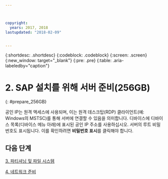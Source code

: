 ```yaml
---



copyright:
  years: 2017, 2018
lastupdated: "2018-02-09"


---
```


{:shortdesc: .shortdesc}
{:codeblock: .codeblock}
{:screen: .screen}
{:new_window: target="_blank"}
{:pre: .pre}
{:table: .aria-labeledby="caption"}

# 2. SAP 설치를 위해 서버 준비(256GB)
{: #prepare_256GB}

공인 IP는 원격 액세스에 사용되며, 이는 원격 데스크탑(RDP) 클라이언트(예: Windows의 MSTSC)를 통해 서버에 연결할 수 있음을 의미합니다. 디바이스에 디바이스 목록(디바이스 메뉴 아래)에 표시된 공인 IP 주소를 사용하십시오. 서버의 루트 비밀번호도 표시됩니다. 이를 확인하려면 **비밀번호 표시**를 클릭해야 합니다.

## 다음 단계

 [3. 파티셔닝 및 파일 시스템](/docs/infrastructure/sap-netweaver-ms-qrg/ms-partition-256GB.html#partition-256GB)
 
 [4. 네트워크 준비](/docs/infrastructure/sap-netweaver-ms-qrg/ms-prepare-network.html#network)
